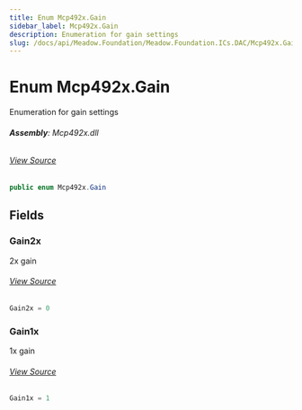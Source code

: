 ```yaml
---
title: Enum Mcp492x.Gain
sidebar_label: Mcp492x.Gain
description: Enumeration for gain settings
slug: /docs/api/Meadow.Foundation/Meadow.Foundation.ICs.DAC/Mcp492x.Gain
---
```

# Enum Mcp492x.Gain
Enumeration for gain settings

###### **Assembly**: Mcp492x.dll
###### [View Source](https://github.com/WildernessLabs/Meadow.Foundation.git/blob/develop/Source/Meadow.Foundation.Peripherals/ICs.DAC.Mcp492x/Driver/Mcp492x.cs#L51)
```csharp title="Declaration"
public enum Mcp492x.Gain
```
## Fields
### Gain2x
2x gain
###### [View Source](https://github.com/WildernessLabs/Meadow.Foundation.git/blob/develop/Source/Meadow.Foundation.Peripherals/ICs.DAC.Mcp492x/Driver/Mcp492x.cs#L56)
```csharp title="Declaration"
Gain2x = 0
```
### Gain1x
1x gain
###### [View Source](https://github.com/WildernessLabs/Meadow.Foundation.git/blob/develop/Source/Meadow.Foundation.Peripherals/ICs.DAC.Mcp492x/Driver/Mcp492x.cs#L60)
```csharp title="Declaration"
Gain1x = 1
```
